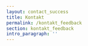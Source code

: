 ```yaml
---
layout: contact_success
title: Kontakt
permalink: /kontakt_feedback
section: kontakt_feedback
intro_paragraph: ''
---
```

